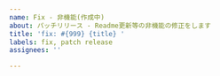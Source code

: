 ```yaml
---
name: Fix - 非機能(作成中)
about: パッチリリース - Readme更新等の非機能の修正をします
title: 'fix: #{999} {title} '
labels: fix, patch release
assignees: ''

---
```



